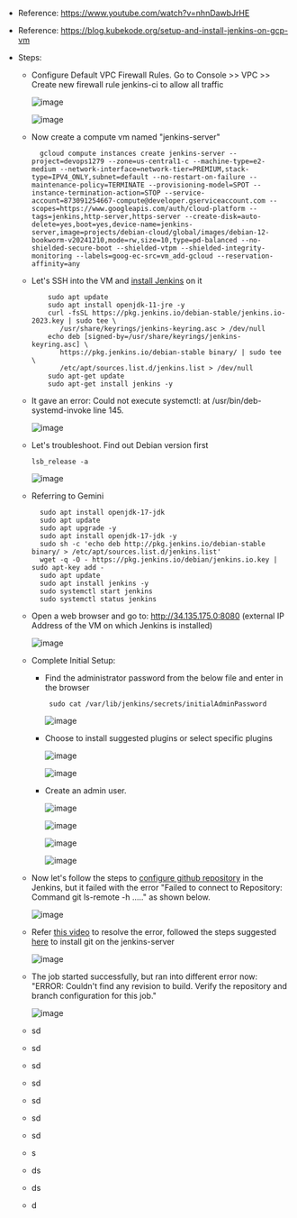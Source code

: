 - Reference: https://www.youtube.com/watch?v=nhnDawbJrHE
- Reference: https://blog.kubekode.org/setup-and-install-jenkins-on-gcp-vm

- Steps:
  - Configure Default VPC Firewall Rules. Go to Console >> VPC >> Create new firewall rule jenkins-ci to allow all traffic

      ![image](https://github.com/user-attachments/assets/5b7a762f-7dea-48e0-9ffc-ce4c3999253b)

      ![image](https://github.com/user-attachments/assets/a9340ef9-3795-47d7-a5a0-b6cc69ace569)

  
  - Now create a compute vm named "jenkins-server"

          gcloud compute instances create jenkins-server --project=devops1279 --zone=us-central1-c --machine-type=e2-medium --network-interface=network-tier=PREMIUM,stack-type=IPV4_ONLY,subnet=default --no-restart-on-failure --maintenance-policy=TERMINATE --provisioning-model=SPOT --instance-termination-action=STOP --service-account=873091254667-compute@developer.gserviceaccount.com --scopes=https://www.googleapis.com/auth/cloud-platform --tags=jenkins,http-server,https-server --create-disk=auto-delete=yes,boot=yes,device-name=jenkins-server,image=projects/debian-cloud/global/images/debian-12-bookworm-v20241210,mode=rw,size=10,type=pd-balanced --no-shielded-secure-boot --shielded-vtpm --shielded-integrity-monitoring --labels=goog-ec-src=vm_add-gcloud --reservation-affinity=any

      
  - Let's SSH into the VM and [install Jenkins](https://blog.kubekode.org/setup-and-install-jenkins-on-gcp-vm) on it

            sudo apt update
            sudo apt install openjdk-11-jre -y
            curl -fsSL https://pkg.jenkins.io/debian-stable/jenkins.io-2023.key | sudo tee \
               /usr/share/keyrings/jenkins-keyring.asc > /dev/null
            echo deb [signed-by=/usr/share/keyrings/jenkins-keyring.asc] \
               https://pkg.jenkins.io/debian-stable binary/ | sudo tee \
               /etc/apt/sources.list.d/jenkins.list > /dev/null
            sudo apt-get update
            sudo apt-get install jenkins -y

  - It gave an error: Could not execute systemctl:  at /usr/bin/deb-systemd-invoke line 145.

      ![image](https://github.com/user-attachments/assets/cf59a0f2-471c-42b5-ac89-52acffd98c0a)

  -  Let's troubleshoot. Find out Debian version first

         lsb_release -a

       ![image](https://github.com/user-attachments/assets/7dbbeb85-2077-46f5-9a58-b675f4b039c3)

  - Referring to Gemini

          sudo apt install openjdk-17-jdk
          sudo apt update
          sudo apt upgrade -y
          sudo apt install openjdk-17-jdk -y
          sudo sh -c 'echo deb http://pkg.jenkins.io/debian-stable binary/ > /etc/apt/sources.list.d/jenkins.list'
          wget -q -O - https://pkg.jenkins.io/debian/jenkins.io.key | sudo apt-key add -
          sudo apt update
          sudo apt install jenkins -y
          sudo systemctl start jenkins
          sudo systemctl status jenkins

  - Open a web browser and go to: http://34.135.175.0:8080 (external IP Address of the VM on which Jenkins is installed)

    ![image](https://github.com/user-attachments/assets/a2510618-0794-4388-be75-37e88524ad36)

  - Complete Initial Setup:
    - Find the administrator password from the below file and enter in the browser
 
           sudo cat /var/lib/jenkins/secrets/initialAdminPassword
 
      ![image](https://github.com/user-attachments/assets/797e9179-206d-4d7d-a970-f02b0a3a554f)
  
    - Choose to install suggested plugins or select specific plugins
 
      ![image](https://github.com/user-attachments/assets/9d5f6452-0616-4c18-96a7-ffbad822130f)


      ![image](https://github.com/user-attachments/assets/2a454e67-1bc1-46ea-851c-011975e47ec8)


    - Create an admin user.         

       ![image](https://github.com/user-attachments/assets/ed7df86f-e655-47db-8a60-7932c905bbb9)


       ![image](https://github.com/user-attachments/assets/0432d09d-49ce-45ba-9ae1-90034eecbcc8)


       ![image](https://github.com/user-attachments/assets/a9a8f68f-0166-4fe6-884a-045a3c55d7e6)


       ![image](https://github.com/user-attachments/assets/16bb619e-9764-443d-8fca-ce1ec41ac797)


  - Now let's follow the steps to [configure github repository](https://github.com/Ajit1279/GCP_Learning/tree/main/250102_DevOpsProject/Jenkins_Terraform) in the Jenkins, but it failed with the error "Failed to connect to Repository: Command git ls-remote -h ....." as shown below.     

      ![image](https://github.com/user-attachments/assets/ded5fa79-88c9-4cde-bc43-c7b205d8964a)

  - Refer [this video](https://youtu.be/F5QKON50xP8) to resolve the error, followed the steps suggested [here](https://www.linuxbuzz.com/how-to-install-git-on-debian/) to install git on the jenkins-server

      ![image](https://github.com/user-attachments/assets/9b24de50-b19c-4367-9b4f-edaf885ae4b3)

  - The job started successfully, but ran into different error now: "ERROR: Couldn't find any revision to build. Verify the repository and branch configuration for this job."

      ![image](https://github.com/user-attachments/assets/faac6af4-620e-40f0-9f58-d0161894176d)

  - sd
  - sd
  - sd
  - sd
  - sd
  - sd
  - sd
  - s
  - ds
  - ds
  - d 
